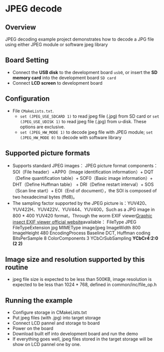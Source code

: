 # JPEG decode

## Overview

JPEG decoding example project demonstrates how to decode a JPG file using either JPEG module or software jpeg library

## Board Setting

- Connect the **USB disk** to the development board ``usb0``, or insert the **SD memory card** into the development board ``SD card``
- Connect **LCD screen** to development board

## Configuration

- File `CMakeLists.txt`.
  - ``set (JPEG_USE_SDCARD 1)`` to read jpeg file (.jpg) from SD card or ``set (JPEG_USE_UDISK 1)`` to read jpeg file (.jpg) from u-disk. These options are exclusive.
  - ``set (JPEG_HW_MODE 1)`` to decode jpeg file with JPEG module; ``set (JPEG_HW_MODE 0)`` to decode with software library

## Supported picture formats

- Supports standard JPEG images：
  JPEG picture format components：SOI（File header）+APP0（Image identification information）+ DQT（Define quantification table）+ SOF0（Basic image information）+ DHT（Define Huffman table） + DRI（Define restart interval）+ SOS（Scan line start）+ EOI（End of document），the SOI is composed of two hexadecimal bytes (ffd8)。
- The sampling factor supported by the JPEG picture is：YUV420、YUV422H、YUV422V、YUV444、YUV400，Such as a JPG image in 800 * 400 YUV420 format，Through the worm EXIF viewer[Graphic insect EXIF viewer official website](https://exif.tuchong.com//)available：
    FileType	        JPEG
    FileTypeExtension	jpg
    MIMEType	        image/jpeg
    ImageWidth	        800
    ImageHeight	        480
    EncodingProcess	    Baseline DCT, Huffman coding
    BitsPerSample	    8
    ColorComponents	    3
    YCbCrSubSampling  **YCbCr4:2:0 (2 2)**

## Image size and resolution supported by this routine

- jpeg file size is expected to be less than 500KB, image resolution is expected to be less than 1024 * 768, defined in common/inc/file_op.h

## Running the example

- Configure storage in CMakeLists.txt
- Put jpeg files (with .jpg) into target storage
- Connect LCD pannel and storage to board
- Power on the board
- Download built elf into development board and run the demo
- If everything goes well, jpeg files stored in the target storage will be show on LCD pannel one by one.

